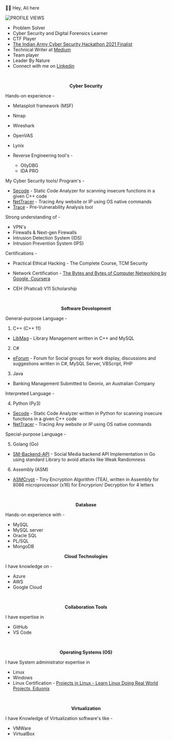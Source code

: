 👋🏻 Hey, Ali here

![PROFILE VIEWS](https://komarev.com/ghpvc/?username=AliasgarSabunwala&color=blueviolet&label=PROFILE+VIEWS) 

- Problem Solver
- Cyber Security and Digital Forensics Learner
- CTF Player
- [The Indian Army Cyber Security Hackathon 2021 Finalist](https://www.linkedin.com/posts/aliasgarsabunwala_cyberdefense-cyberresilience-activity-6903385834830323712-PSXT)
- Technical Writer at [Medium](https://aliasgarsabunwala.medium.com/)
- Team player
- Leader By Nature 
- Connect with me on [Linkedin](https://linkedin.com/in/AliasgarSabunwala/)       

<br>
 
<p align="center"> <b> Cyber Security </b> </p>

Hands-on experience -
  - Metasploit framework (MSF)
  - Nmap 
  - Wireshark 
  - OpenVAS
  - Lynix

  - Reverse Engineering tool's -
      - OllyDBG
      - IDA PRO

My Cyber Security tools/ Program's -
- [Secode](https://github.com/AliasgarSabunwala/Secode) - Static Code Analyzer for scanning insecure functions in a given C++ code
- [NetTracer](https://github.com/AliasgarSabunwala/NetTracer) - Tracing Any website or IP using OS native commands
- [Trace](https://github.com/AliasgarSabunwala/Trace) -  Pre-Vulnerability Analysis tool

Strong understanding of -
- VPN's
- Firewalls & Next-gen Firewalls 
- Intrusion Detection System (IDS)
- Intrusion Prevention System (IPS)

Certifications -
- Practical Ethical Hacking - The Complete Course, TCM Security
- Network Certification - [The Bytes and Bytes of Computer Networking by Google, Coursera](https://www.coursera.org/account/accomplishments/certificate/8YREVN79YWAS)

- CEH (Pratical) V11 Scholarship
<br>

<p align="center"> <b> Software Development </b> </p>  

General-purpose Language -
1. C++ (C++ 11)
  - [LibMag](https://github.com/AliasgarSabunwala/LibMag) - Library Management written in C++ and MySQL

2. C#
  - [eForum](https://github.com/AliasgarSabunwala/eForum) - Forum for Social groups for work display, discussions and suggestions written in C#, MySQL Server, VBScript, PHP

3. Java
  - Banking Management Submitted to Geonix, an Australian Company

Interpreted Language - 

4. Python (Py3)
  - [Secode](https://github.com/AliasgarSabunwala/Secode) - Static Code Analyzer written in Python for scanning insecure functions in a given C++ code
  - [NetTracer](https://github.com/AliasgarSabunwala/NetTracer) - Tracing Any website or IP using OS native commands

Special-purpose Language -

5. Golang (Go)
  - [SM-Backend-API](https://github.com/AliasgarSabunwala/SM-Backend-API) - Social Media backend API Implementation in Go using standard Library to avoid attacks like Weak Randomness

6. Assembly (ASM)
  - [ASMCrypt](https://github.com/AliasgarSabunwala/ASMCrypt) - Tiny Encryption Algorithm (TEA), written in Assembly for 8086 microprocessor (x16) for Encryprion/ Decryption for 4 letters

<br>
<p align="center"> <b> Database </b> </p> 

Hands-on experience with -
- MySQL
- MySQL server
- Oracle SQL
- PL/SQL 
- MongoDB

<p align="center"> <b> Cloud Technologies </b> </p> 

I have knowledge on -
- Azure
- AWS 
- Google Cloud


<br>
<p align="center"> <b> Collaboration Tools </b> </p> 

I have expertise in 
- GitHub
- VS Code

<br>
<p align="center"> <b> Operating Systems (OS) </b> </p>  

I have System administrator expertise in 
- Linux
- Windows
- Linux Certification - [Projects in Linux - Learn Linux Doing Real World Projects, Eduonix](https://www.eduonix.com/certificate/a7b154d9ad)

<br>
<p align="center"> <b> Virtualization </b> </p>

I have Knowledge of Virtualization software's like -
- VMWare
- VirtualBox
